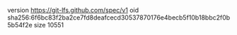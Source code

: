 version https://git-lfs.github.com/spec/v1
oid sha256:6f6bc83f2ba2ce7fd8deafcecd30537870176e4becb5f10b18bbc2f0b5b54f2e
size 10551
